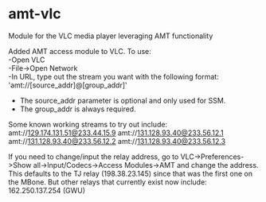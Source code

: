 # amt-vlc
Module for the VLC media player leveraging AMT functionality

Added AMT access module to VLC. To use:  
-Open VLC  
-File->Open Network  
-In URL, type out the stream you want with the following format: 'amt://[source_addr]@[group_addr]'  
* The source_addr parameter is optional and only used for SSM.  
* The group_addr is always required.  
  
Some known working streams to try out include:  
amt://129.174.131.51@233.44.15.9
amt://131.128.93.40@233.56.12.1
amt://131.128.93.40@233.56.12.2
amt://131.128.93.40@233.56.12.3

If you need to change/input the relay address, go to VLC->Preferences->Show all->Input/Codecs->Access Modules->AMT and change the address. This defaults to the TJ relay (198.38.23.145) since that was the first one on the MBone.  But other relays that currently exist now include:  
162.250.137.254 (GWU)
